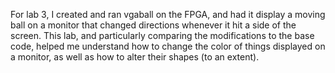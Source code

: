 For lab 3, I created and ran vgaball on the FPGA, and had it display a moving ball on a monitor that changed directions whenever it hit a side of the screen. This lab, and particularly comparing the modifications to the base code, helped me understand how to change the color of things displayed on a monitor, as well as how to alter their shapes (to an extent). 
